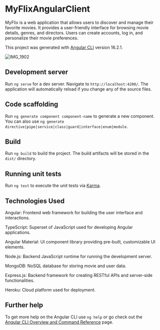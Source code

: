 # MyFlixAngularClient

MyFlix is a web application that allows users to discover and manage their favorite movies. It provides a user-friendly interface for browsing movie details, genres, and directors. Users can create accounts, log in, and personalize their movie preferences.

This project was generated with [Angular CLI](https://github.com/angular/angular-cli) version 16.2.1.

![IMG_1902](https://github.com/juli20008/MYFLIX-ANGULAR-CLIENT/assets/18193705/7a76b369-fb19-4a34-8e98-ed13c6ca140e)
## Development server

Run `ng serve` for a dev server. Navigate to `http://localhost:4200/`. The application will automatically reload if you change any of the source files.

## Code scaffolding

Run `ng generate component component-name` to generate a new component. You can also use `ng generate directive|pipe|service|class|guard|interface|enum|module`.

## Build

Run `ng build` to build the project. The build artifacts will be stored in the `dist/` directory.

## Running unit tests

Run `ng test` to execute the unit tests via [Karma](https://karma-runner.github.io).

## Technologies Used

Angular: Frontend web framework for building the user interface and interactions.

TypeScript: Superset of JavaScript used for developing Angular applications.

Angular Material: UI component library providing pre-built, customizable UI elements.

Node.js: Backend JavaScript runtime for running the development server.

MongoDB: NoSQL database for storing movie and user data.

Express.js: Backend framework for creating RESTful APIs and server-side functionalities.

Heroku: Cloud platform used for deployment.

## Further help

To get more help on the Angular CLI use `ng help` or go check out the [Angular CLI Overview and Command Reference](https://angular.io/cli) page.
